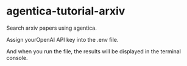 # agentica-tutorial-arxiv

Search arxiv papers using agentica.

Assign yourOpenAI API key into the .env file.

And when you run the file, the results will be displayed in the terminal console.
